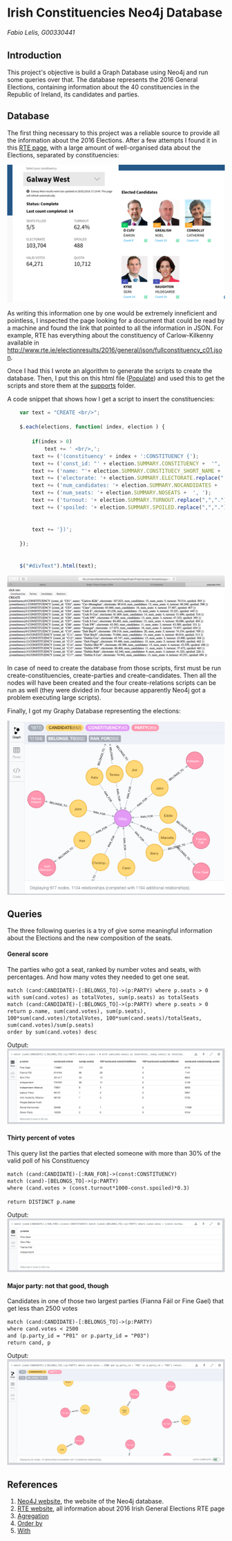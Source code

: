 # Irish Constituencies Neo4j Database
###### Fabio Lelis, G00330441

## Introduction
This project's objective is build a Graph Database using Neo4j and run some queries over that.
The database represents the 2016 General Elections, containing information about the 40 constituencies in the Republic of Ireland, its candidates and parties.

## Database
The first thing necessary to this project was a reliable source to provide all the information about the 2016 Elections.
After a few attempts I found it in this [RTE page](http://www.rte.ie/news/election-2016/), with a large amount of well-organised data about the Elections, separated by constituencies:

![RTE page](https://github.com/fabiolelis/project-template/blob/master/images/rte_website.png)

As writing this information one by one would be extremely inneficient and pointless, I inspected the page looking for a document that could be read by a machine and found the link that pointed to all the information in JSON. For example, RTE has everything about the constituency of Carlow-Kilkenny  available in http://www.rte.ie/electionresults/2016/general/json/fullconstituency_c01.json.


Once I had this I wrote an algorithm to generate the scripts to create the database. Then, I put this on this html file ([Populate](https://github.com/fabiolelis/project-template/blob/master/supports/populate.html)) and used this to get the scripts and store them at the [supports](https://github.com/fabiolelis/project-template/tree/master/supports) folder.

A code snippet that shows how I get a script to insert the constituencies:

```javascript
	var text = "CREATE <br/>";

	$.each(elections, function( index, election ) {

		if(index > 0)
			text += ' <br/>,';
	  	text += ('(constituency' + index + ':CONSTITUENCY {');
	  	text += ('const_id: "' + election.SUMMARY.CONSTITUENCY +  '", ');
	  	text += ('name: "'+ election.SUMMARY.CONSTITUECY_SHORT_NAME +  '", ');
	  	text += ('electorate: '+ election.SUMMARY.ELECTORATE.replace(",",".") +  ', ');
	  	text += ('num_candidates: '+ election.SUMMARY.NOCANDIDATES +  ', ');
	  	text += ('num_seats: '+ election.SUMMARY.NOSEATS +  ', ');
	  	text += ('turnout: '+ election.SUMMARY.TURNOUT.replace(",",".")  +  ', ');
	  	text += ('spoiled: '+ election.SUMMARY.SPOILED.replace(",",".")  +  ' ');


	  	text += '})';

	});


	$("#divText").html(text);

```


![Populate html](https://github.com/fabiolelis/project-template/blob/master/images/populate_html_ss.png)

In case of need to create the database from those scripts, first must be run create-constituencies, create-parties and create-candidates. Then all the nodes will have been created and the four create-relations scripts can be run as well (they were divided in four because apparently Neo4j got a problem executing large scripts).

Finally, I got my Graphy Database representing the elections:

![Graphy](https://github.com/fabiolelis/project-template/blob/master/images/graphy.png)

## Queries
The three following queries is a try of give some meaningful information about the Elections and the new composition of the seats.

#### General score
The parties who got a seat, ranked by number votes and seats, with percentages.
And how many votes they needed to get one seat.

```cypher
match (cand:CANDIDATE)-[:BELONGS_TO]->(p:PARTY) where p.seats > 0
with sum(cand.votes) as totalVotes, sum(p.seats) as totalSeats
match (cand:CANDIDATE)-[:BELONGS_TO]->(p:PARTY) where p.seats > 0
return p.name, sum(cand.votes), sum(p.seats), 100*sum(cand.votes)/totalVotes, 100*sum(cand.seats)/totalSeats, sum(cand.votes)/sum(p.seats)
order by sum(cand.votes) desc
```
Output:
![Query1](https://github.com/fabiolelis/project-template/blob/master/images/query1.png)

#### Thirty percent of votes
This query list the parties that elected someone with more than 30% of the valid poll of his Constituency

```cypher
match (cand:CANDIDATE)-[:RAN_FOR]->(const:CONSTITUENCY)
match (cand)-[BELONGS_TO]->(p:PARTY)   
where (cand.votes > (const.turnout*1000-const.spoiled)*0.3)

return DISTINCT p.name
```

Output:
![Query 2](https://github.com/fabiolelis/project-template/blob/master/images/query2.png)

#### Major party: not that good, though
Candidates in one of those two largest parties (Fianna Fáil or Fine Gael) that get less than 2500 votes

```cypher
match (cand:CANDIDATE)-[:BELONGS_TO]->(p:PARTY)
where cand.votes < 2500
and (p.party_id = "P01" or p.party_id = "P03")
return cand, p
```

Output:
![Query 3](https://github.com/fabiolelis/project-template/blob/master/images/query3.png)

## References
1. [Neo4J website](http://neo4j.com/), the website of the Neo4j database.
2. [RTE website](http://www.rte.ie/news/election-2016/), all information about 2016 Irish General Elections RTE page
3. [Agregation](http://neo4j.com/docs/stable/query-aggregation.html)
4. [Order by](http://neo4j.com/docs/stable/query-order.html)
5. [With](http://stackoverflow.com/questions/18975647/neo4j-cypher-query-to-return-relationship-property-and-sum-of-all-matching-relat)
